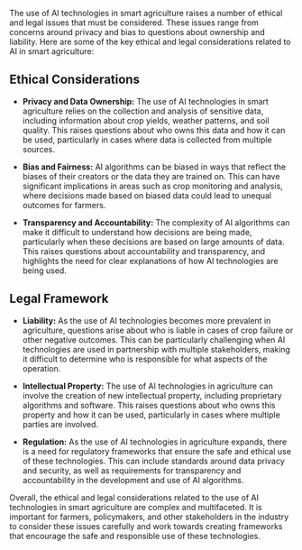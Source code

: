 
The use of AI technologies in smart agriculture raises a number of ethical and legal issues that must be considered. These issues range from concerns around privacy and bias to questions about ownership and liability. Here are some of the key ethical and legal considerations related to AI in smart agriculture:

Ethical Considerations
----------------------

* **Privacy and Data Ownership:** The use of AI technologies in smart agriculture relies on the collection and analysis of sensitive data, including information about crop yields, weather patterns, and soil quality. This raises questions about who owns this data and how it can be used, particularly in cases where data is collected from multiple sources.

* **Bias and Fairness:** AI algorithms can be biased in ways that reflect the biases of their creators or the data they are trained on. This can have significant implications in areas such as crop monitoring and analysis, where decisions made based on biased data could lead to unequal outcomes for farmers.

* **Transparency and Accountability:** The complexity of AI algorithms can make it difficult to understand how decisions are being made, particularly when these decisions are based on large amounts of data. This raises questions about accountability and transparency, and highlights the need for clear explanations of how AI technologies are being used.

Legal Framework
---------------

* **Liability:** As the use of AI technologies becomes more prevalent in agriculture, questions arise about who is liable in cases of crop failure or other negative outcomes. This can be particularly challenging when AI technologies are used in partnership with multiple stakeholders, making it difficult to determine who is responsible for what aspects of the operation.

* **Intellectual Property:** The use of AI technologies in agriculture can involve the creation of new intellectual property, including proprietary algorithms and software. This raises questions about who owns this property and how it can be used, particularly in cases where multiple parties are involved.

* **Regulation:** As the use of AI technologies in agriculture expands, there is a need for regulatory frameworks that ensure the safe and ethical use of these technologies. This can include standards around data privacy and security, as well as requirements for transparency and accountability in the development and use of AI algorithms.

Overall, the ethical and legal considerations related to the use of AI technologies in smart agriculture are complex and multifaceted. It is important for farmers, policymakers, and other stakeholders in the industry to consider these issues carefully and work towards creating frameworks that encourage the safe and responsible use of these technologies.
